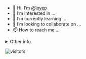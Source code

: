 - 👋 Hi, I’m [@loyep](https://github.com/loyep)
- 👀 I’m interested in ...
- 🌱 I’m currently learning ...
- 💞️ I’m looking to collaborate on ...
- 📫 How to reach me ...

<details>
  <summary>Other info.</summary>
  <br>

<!--START_SECTION:waka-->

```text
TypeScript   17 hrs 56 mins  ███████████████░░░░░░░░░░   60.18 %
Vue.js       5 hrs 55 mins   █████░░░░░░░░░░░░░░░░░░░░   19.86 %
JSON         2 hrs 28 mins   ██░░░░░░░░░░░░░░░░░░░░░░░   08.33 %
JavaScript   1 hr 40 mins    █▒░░░░░░░░░░░░░░░░░░░░░░░   05.60 %
YAML         1 hr 20 mins    █░░░░░░░░░░░░░░░░░░░░░░░░   04.47 %
TSConfig     20 mins         ▒░░░░░░░░░░░░░░░░░░░░░░░░   01.14 %
```

<!--END_SECTION:waka-->

</details>

![visitors](https://visitor-badge.glitch.me/badge?page_id=loyep.loyep)
